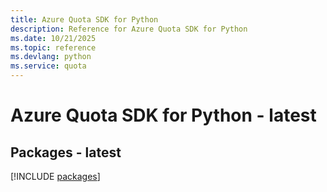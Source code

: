 ```yaml
---
title: Azure Quota SDK for Python
description: Reference for Azure Quota SDK for Python
ms.date: 10/21/2025
ms.topic: reference
ms.devlang: python
ms.service: quota
---
```

# Azure Quota SDK for Python - latest
## Packages - latest
[!INCLUDE [packages](quota-index.md)]